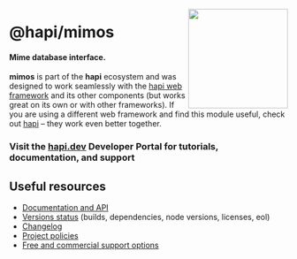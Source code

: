 <a href="https://hapi.dev"><img src="https://raw.githubusercontent.com/hapijs/assets/master/images/family.png" width="180px" align="right" /></a>

# @hapi/mimos

#### Mime database interface.

**mimos** is part of the **hapi** ecosystem and was designed to work seamlessly with the [hapi web framework](https://hapi.dev) and its other components (but works great on its own or with other frameworks). If you are using a different web framework and find this module useful, check out [hapi](https://hapi.dev) – they work even better together.

### Visit the [hapi.dev](https://hapi.dev) Developer Portal for tutorials, documentation, and support

## Useful resources

- [Documentation and API](https://hapi.dev/family/mimos/)
- [Versions status](https://hapi.dev/resources/status/#mimos) (builds, dependencies, node versions, licenses, eol)
- [Changelog](https://hapi.dev/family/mimos/changelog/)
- [Project policies](https://hapi.dev/policies/)
- [Free and commercial support options](https://hapi.dev/support/)
